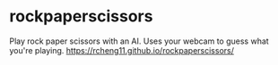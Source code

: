 # rockpaperscissors
Play rock paper scissors with an AI. Uses your webcam to guess what you're playing.
https://rcheng11.github.io/rockpaperscissors/

